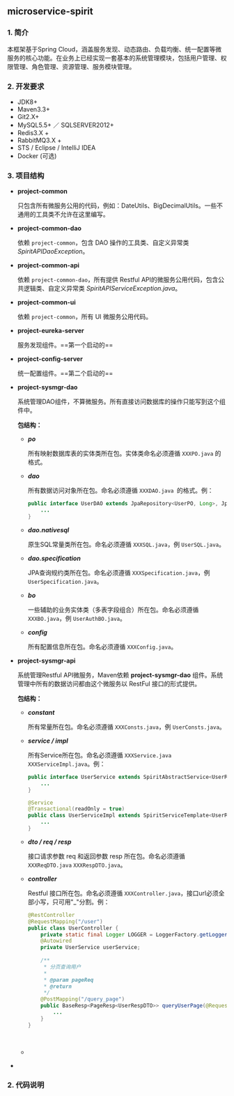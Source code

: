 ## microservice-spirit

### 1. 简介

本框架基于Spring Cloud，涵盖服务发现、动态路由、负载均衡、统一配置等微服务的核心功能。在业务上已经实现一套基本的系统管理模块，包括用户管理、权限管理、角色管理、资源管理、服务模块管理。

### 2. 开发要求

- JDK8+
- Maven3.3+
- Git2.X+
- MySQL5.5+ ／ SQLSERVER2012+
- Redis3.X +
- RabbitMQ3.X +
- STS / Eclipse / IntelliJ IDEA
- Docker (可选)

### 3. 项目结构

- **project-common**

  只包含所有微服务公用的代码，例如：DateUtils、BigDecimalUtils。一些不通用的工具类不允许在这里编写。

- **project-common-dao**

  依赖 `project-common`，包含 DAO 操作的工具类、自定义异常类 *SpiritAPIDaoException*。

- **project-common-api**

  依赖 `project-common-dao`，所有提供 Restful API的微服务公用代码，包含公共逻辑类、自定义异常类 *SpiritAPIServiceException.java*。

- **project-common-ui**

  依赖 `project-common`，所有 UI 微服务公用代码。

- **project-eureka-server**

  服务发现组件。==第一个启动的==

- **project-config-server**

  统一配置组件。==第二个启动的==

- **project-sysmgr-dao**

  系统管理DAO组件，不算微服务。所有直接访问数据库的操作只能写到这个组件中。

  **包结构：**

  - ***po***  	

    所有映射数据库表的实体类所在包。实体类命名必须遵循 `XXXPO.java` 的格式。

  - ***dao*** 

    所有数据访问对象所在包。命名必须遵循 `XXXDAO.java `的格式。例：

    ```java
    public interface UserDAO extends JpaRepository<UserPO, Long>, JpaSpecificationExecutor<UserPO>{
    	...
    }
    ```

  - ***dao.nativesql***

    原生SQL常量类所在包。命名必须遵循 `XXXSQL.java`，例 `UserSQL.java`。

  - ***dao.specification***

    JPA查询规约类所在包。命名必须遵循 `XXXSpecification.java`，例 `UserSpecification.java`。

  - ***bo***

    一些辅助的业务实体类（多表字段组合）所在包。命名必须遵循 `XXXBO.java`，例 `UserAuthBO.java`。

  - ***config***

    所有配置信息所在包。命名必须遵循 `XXXConfig.java`。

- **project-sysmgr-api**

  系统管理Restful API微服务，Maven依赖 **project-sysmgr-dao** 组件。系统管理中所有的数据访问都由这个微服务以 RestFul 接口的形式提供。

  **包结构：**

  - ***constant***

    所有常量所在包。命名必须遵循 `XXXConsts.java`，例 `UserConsts.java`。

  - ***service / impl***

    所有Service所在包。命名必须遵循 `XXXService.java` `XXXServiceImpl.java`。例：

    ```java
    public interface UserService extends SpiritAbstractService<UserReqDTO, UserRespDTO> {
      	...
    }

    @Service
    @Transactional(readOnly = true)
    public class UserServiceImpl extends SpiritServiceTemplate<UserReqDTO, UserRespDTO, UserPO> implements UserService {
      	...
    }
    ```

  - ***dto / req / resp***

    接口请求参数 req 和返回参数 resp 所在包。命名必须遵循 `XXXReqDTO.java` `XXXRespDTO.java`。

  - ***controller***

    Restful 接口所在包。命名必须遵循 `XXXController.java`，接口url必须全部小写，只可用"_"分割。例：

    ```java
    @RestController
    @RequestMapping("/user")
    public class UserController {
    	private static final Logger LOGGER = LoggerFactory.getLogger(UserController.class);
    	@Autowired
    	private UserService userService;
      
    	/**
    	 * 分页查询用户
    	 * 
    	 * @param pageReq
    	 * @return
    	 */
    	@PostMapping("/query_page")
    	public BaseResp<PageResp<UserRespDTO>> queryUserPage(@RequestBody PageReq pageReq) {
          	...
        }
    }
    ```

    ​

  - ​

- ​





### 2. 代码说明 

